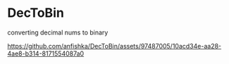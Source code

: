 # DecToBin
converting decimal nums to binary



https://github.com/anfishka/DecToBin/assets/97487005/10acd34e-aa28-4ae8-b314-8171554087a0

